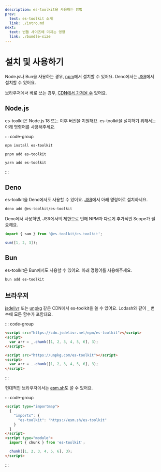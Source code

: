```yaml
---
description: es-toolkit을 사용하는 방법
prev:
  text: es-toolkit 소개
  link: ./intro.md
next:
  text: 번들 사이즈에 미치는 영향
  link: ./bundle-size
---
```


# 설치 및 사용하기

Node.js나 Bun을 사용하는 경우, [npm](https://npmjs.com/package/es-toolkit)에서 설치할 수 있어요. Deno에서는 [JSR](https://jsr.io/@es-toolkit/es-toolkit)에서 설치할 수 있어요.

브라우저에서 바로 쓰는 경우, [CDN에서 가져올 수](#브라우저) 있어요.

## Node.js

es-toolkit은 Node.js 18 또는 이후 버전을 지원해요. es-toolkit을 설치하기 위해서는 아래 명령어를 사용해주세요.

::: code-group

```sh [npm]
npm install es-toolkit
```

```sh [pnpm]
pnpm add es-toolkit
```

```sh [yarn]
yarn add es-toolkit
```

:::

## Deno

es-toolkit을 Deno에서도 사용할 수 있어요. [JSR](https://jsr.io/@es-toolkit/es-toolkit)에서 아래 명령어로 설치하세요.

```sh
deno add @es-toolkit/es-toolkit
```

Deno에서 사용하면, JSR에서의 제한으로 인해 NPM과 다르게 추가적인 Scope가 필요해요.

```typescript
import { sum } from '@es-toolkit/es-toolkit';

sum([1, 2, 3]);
```

## Bun

es-toolkit은 Bun에서도 사용할 수 있어요. 아래 명령어를 사용해주세요.

```sh
bun add es-toolkit
```

## 브라우저

[jsdelivr](https://www.jsdelivr.com) 또는 [unpkg](https://unpkg.com) 같은 CDN에서 es-toolkit을 쓸 수 있어요. Lodash와 같이 `_` 변수에 모든 함수가 포함돼요.

::: code-group

```html [jsdelivr]
<script src="https://cdn.jsdelivr.net/npm/es-toolkit"></script>
<script>
  var arr = _.chunk([1, 2, 3, 4, 5, 6], 3);
</script>
```

```html [unpkg]
<script src="https://unpkg.com/es-toolkit"></script>
<script>
  var arr = _.chunk([1, 2, 3, 4, 5, 6], 3);
</script>
```

:::

현대적인 브라우저에서는 [esm.sh](https://esm.sh)도 쓸 수 있어요.

::: code-group

```html [esm.sh]
<script type="importmap">
  {
    "imports": {
      "es-toolkit": "https://esm.sh/es-toolkit"
    }
  }
</script>
<script type="module">
  import { chunk } from 'es-toolkit';

  chunk([1, 2, 3, 4, 5, 6], 3);
</script>
```

:::
